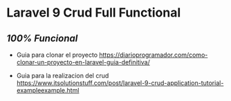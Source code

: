# Laravel 9 Crud Full Functional
## _100% Funcional_

- Guia para clonar el proyecto
https://diarioprogramador.com/como-clonar-un-proyecto-en-laravel-guia-definitiva/

- Guia para la realizacion del crud
https://www.itsolutionstuff.com/post/laravel-9-crud-application-tutorial-exampleexample.html
